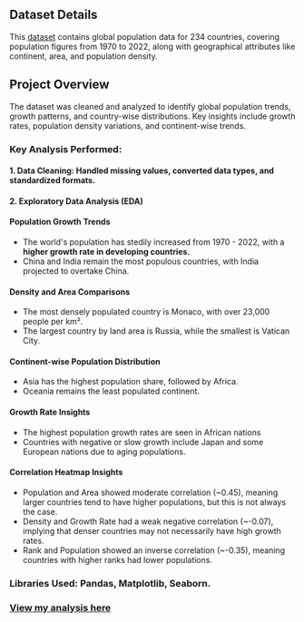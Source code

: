 ## Dataset Details  
This [dataset](https://github.com/Debraj-Bora/Python-Portfolio/blob/main/World%20Population/world_population.csv) contains global population data for 234 countries, covering population figures from 1970 to 2022, along with geographical attributes like continent, area, and population density.  

## Project Overview  
The dataset was cleaned and analyzed to identify global population trends, growth patterns, and country-wise distributions. Key insights include growth rates, population density variations, and continent-wise trends.  

### **Key Analysis Performed:**  
#### **1. Data Cleaning:** Handled missing values, converted data types, and standardized formats.  
#### **2. Exploratory Data Analysis (EDA)**  
#### **Population Growth Trends**
- The world's population has stedily increased from 1970 - 2022, with a **higher growth rate in developing countries.**
- China and India remain the most populous countries, with India projected to overtake China.
#### **Density and Area Comparisons**
- The most densely populated country is Monaco, with over 23,000 people per km².
- The largest country by land area is Russia, while the smallest is Vatican City.
#### **Continent-wise Population Distribution**
- Asia has the highest population share, followed by Africa.
- Oceania remains the least populated continent.
#### **Growth Rate Insights**
- The highest population growth rates are seen in African nations
- Countries with negative or slow growth include Japan and some European nations due to aging populations.
#### **Correlation Heatmap Insights**
- Population and Area showed moderate correlation (~0.45), meaning larger countries tend to have higher populations, but this is not always the case.
- Density and Growth Rate had a weak negative correlation (~-0.07), implying that denser countries may not necessarily have high growth rates.
- Rank and Population showed an inverse correlation (~-0.35), meaning countries with higher ranks had lower populations.
### **Libraries Used:** Pandas, Matplotlib, Seaborn.
### **[View my analysis here](https://github.com/Debraj-Bora/Python-Portfolio/blob/main/World%20Population/world_population_EDA.ipynb)**

